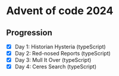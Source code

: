 # Advent of code 2024

## Progression

- [x] Day 1: Historian Hysteria (typeScript)
- [x] Day 2: Red-nosed Reports (typeScript)
- [x] Day 3: Mull It Over (typeScript)
- [x] Day 4: Ceres Search (typeScript)
